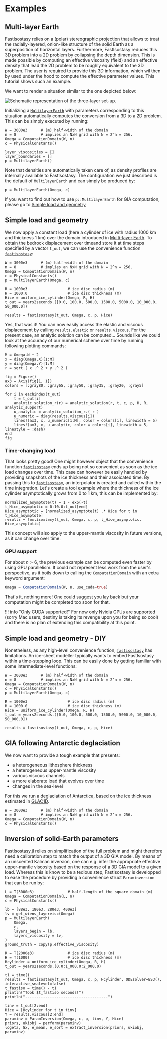 # Examples

## Multi-layer Earth

FastIsostasy relies on a (polar) stereographic projection that allows to treat the radially-layered, onion-like structure of the solid Earth as a superposition of horizontal layers. Furthermore, FastIsostasy reduces this 3D problem into a 2D problem by collapsing the depth dimension. This is made possible by computing an effective viscosity (field) and an effective density that lead the 2D problem to be roughly equivalent to the 3D problem. The user is required to provide this 3D information, which wil then by used under the hood to compute the effective parameter values. This tutorial shows such an example.

We want to render a situation similar to the one depicted below:

![Schematic representation of the three-layer set-up.](assets/sketch_3layer_model_dark.png)

Initializing a [`MultilayerEarth`](@ref) with parameters corresponding to this situation automatically computes the conversion from a 3D to a 2D problem. This can be simply executed by running:

```@example 1
W = 3000e3      # (m) half-width of the domain
n = 8           # implies an NxN grid with N = 2^n = 256.
Omega = ComputationDomain(W, n)
c = PhysicalConstants()

layer_viscosities = []
layer_boundaries = []
p = MultilayerEarth()
```

Note that densities are automatically taken care of, as density profiles are internally available to FastIsostasy. The configuration we just described is the default of `MultilayerEarth` and can simply be produced by:

```@example 1
p = MultilayerEarth(Omega, c)
```

If you want to find out how to use `p::MultilayerEarth` for GIA computation, please go to [Simple load and geometry](@ref)

## Simple load and geometry

We now apply a constant load (here a cylinder of ice with radius 1000 km and thickness 1 km) over the domain introduced in [Multi-layer Earth](@ref). To obtain the bedrock displacement over timeand store it at time steps specified by a vector `t_out`, we can use the convenience function [`fastisostasy`](@ref):

```@example 2
W = 3000e3      # (m) half-width of the domain
n = 8           # implies an NxN grid with N = 2^n = 256.
Omega = ComputationDomain(W, n)
c = PhysicalConstants()
p = MultilayerEarth(Omega, c)

R = 1000e3                  # ice disc radius (m)
H = 1000.0                  # ice disc thickness (m)
Hice = uniform_ice_cylinder(Omega, R, H)
t_out = years2seconds.([0.0, 100.0, 500.0, 1500.0, 5000.0, 10_000.0, 50_000.0])

results = fastisostasy(t_out, Omega, c, p, Hice)
```

Yes, that was it! You can now easily access the elastic and viscous displacement by calling `results.elastic` or `results.viscous`. For the present case, an analytic solution can be computed... Sounds like we could look at the accuracy of our numerical scheme over time by running following plotting commands:

```@example 2
M = Omega.N ÷ 2
x = diag(Omega.X)[1:M]
y = diag(Omega.Y)[1:M]
r = sqrt.( x .^ 2 + y .^ 2 )

fig = Figure()
ax3 = Axis(fig[1, 1])
colors = [:gray80, :gray65, :gray50, :gray35, :gray20, :gray5]

for i in eachindex(t_out)
    t = t_out[i]
    analytic_solution_r(r) = analytic_solution(r, t, c, p, H, R, analytic_support)
    u_analytic = analytic_solution_r.( r )
    u_numeric = diag(results.viscous[i])
    lines!(ax3, x, u_numeric[1:M], color = colors[i], linewidth = 5)
    lines!(ax3, x, u_analytic, color = colors[i], linewidth = 5, linestyle = :dash)
end
fig
```

### Time-changing load

That looks pretty good! One might however object that the convenience function [`fastisostasy`](@ref) ends up being not so convenient as soon as the ice load changes over time. This case can however be easily handled by providing snapshots of the ice thickness and their assoicated time. By passing this to [`fastisostasy`](@ref), an interpolator is created and called within the time integration. Let's create a tool example where the thickness of the ice cylinder asymptotically grows from 0 to 1 km, this can be implemented by:

```@example 2
normalized_asymptote(t) = 1 - exp(-t)
t_Hice_asymptotic = 0:10.0:t_out[end]
Hice_asymptotic = [normalized_asymptote(t) .* Hice for t in t_Hice_asymptote]
results = fastisostasy(t_out, Omega, c, p, t_Hice_asymptotic, Hice_asymptotic)
```

This concept will also apply to the upper-mantle viscosity in future versions, as it can change over time.

### GPU support

For about $n > 6$, the previous example can be computed even faster by using GPU parallelism. It could not represent less work from the user's perspective, as it boils down to calling the `ComputationDomain` with an extra keyword argument:

```julia
Omega = ComputationDomain(W, n, use_cuda=true)
```

That's it, nothing more! One could suggest you lay back but your computation might be completed too soon for that.

!!! info "Only CUDA supported!"
    For now only Nvidia GPUs are supported (sorry Mac users, destiny is taking its revenge upon you for being so cool) and there is no plan of extending this compatibility at this point.

## Simple load and geometry - DIY

Nonetheless, as any high-level convenience function, [`fastisostasy`](@ref) has limitations. An ice-sheet modeller typically wants to embed FastIsostasy within a time-stepping loop. This can be easily done by getting familiar with some intermediate-level functions:

```@example 3
W = 3000e3      # (m) half-width of the domain
n = 8           # implies an NxN grid with N = 2^n = 256.
Omega = ComputationDomain(W, n)
c = PhysicalConstants()
p = MultilayerEarth(Omega, c)

R = 1000e3                  # ice disc radius (m)
H = 1000.0                  # ice disc thickness (m)
Hice = uniform_ice_cylinder(Omega, R, H)
t_out = years2seconds.([0.0, 100.0, 500.0, 1500.0, 5000.0, 10_000.0, 50_000.0])

results = fastisostasy(t_out, Omega, c, p, Hice)
```

## GIA following Antarctic deglaciation

We now want to provide a tough example that presents:
- a heterogeneous lithosphere thickness
- a heterogeneous upper-mantle viscosity
- various viscous channels
- a more elaborate load that evolves over time
- changes in the sea-level

For this we run a deglaciation of Antarctica, based on the ice thickness estimated in [GLAC1D]().

```@example 4
W = 3000e3      # (m) half-width of the domain
n = 8           # implies an NxN grid with N = 2^n = 256.
Omega = ComputationDomain(W, n)
c = PhysicalConstants()
```

## Inversion of solid-Earth parameters

FastIsostasy.jl relies on simplification of the full problem and might therefore need a calibration step to match the output of a 3D GIA model. By means of an unscented Kalman inversion, one can e.g. infer the appropriate effective upper-mantle viscosity based on the response of a 3D GIA model to a given load. Whereas this is know to be a tedious step, FastIsostasy is developped to ease the procedure by providing a convenience struct `Paraminversion` that can be run by:

```@example 5
L = T(3000e3)               # half-length of the square domain (m)
Omega = ComputationDomain(L, n)
c = PhysicalConstants()

lb = [88e3, 180e3, 280e3, 400e3]
lv = get_wiens_layervisc(Omega)
p = MultilayerEarth(
    Omega,
    c,
    layers_begin = lb,
    layers_viscosity = lv,
)
ground_truth = copy(p.effective_viscosity)

R = T(2000e3)               # ice disc radius (m)
H = T(1000)                 # ice disc thickness (m)
Hcylinder = uniform_ice_cylinder(Omega, R, H)
t_out = years2seconds.(0.0:1_000.0:2_000.0)

t1 = time()
results = fastisostasy(t_out, Omega, c, p, Hcylinder, ODEsolver=BS3(), interactive_sealevel=false)
t_fastiso = time() - t1
println("Took $t_fastiso seconds!")
println("-------------------------------------")

tinv = t_out[2:end]
Hice = [Hcylinder for t in tinv]
Y = results.viscous[2:end]
paraminv = ParamInversion(Omega, c, p, tinv, Y, Hice)
priors, ukiobj = perform(paraminv)
logeta, Gx, e_mean, e_sort = extract_inversion(priors, ukiobj, paraminv)
```

